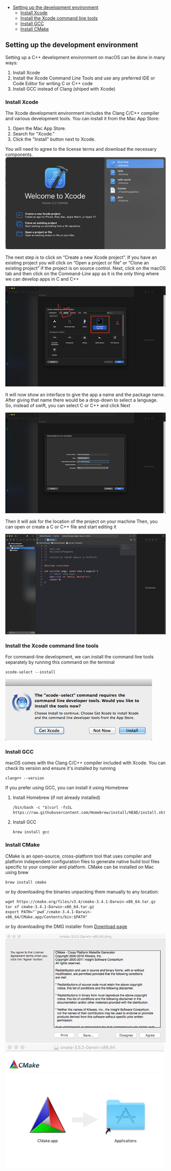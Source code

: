 - [Setting up the development environment](#setting-up-the-development-environment)
  - [Install Xcode](#install-xcode)
  - [Install the  Xcode command line tools](#install-the--xcode-command-line-tools)
  - [Install GCC](#install-gcc)
  - [Install CMake](#install-cmake)

<a name="setting-up-the-development-environment"></a>

## Setting up the development environment

Setting up a C++ development environment on macOS can be done in many ways:

1. Install Xcode
2. Install the Xcode Command Line Tools and use any preferred IDE or Code Editor for writing C or C++ code
3. Install GCC instead of Clang (shiped with Xcode)

<a name="install-xcode"></a>

### Install Xcode

The Xcode development environment includes the Clang C/C++ compiler and various development tools. You can install it from the Mac App Store:

1. Open the Mac App Store.
2. Search for "Xcode."
3. Click the "Install" button next to Xcode.

You will need to agree to the license terms and download the necessary components.
![](screenshots/macOS/xcode_welcome.jpeg)

The next step is to click on “Create a new Xcode project”.
If you have an existing project you will click on “Open a project or file” or “Clone an existing project” if the project is on source control.
Next, click on the macOS tab and then click on the Command-Line app as it is the only thing where we can develop apps in C and C++

![](screenshots/macOS/xcode_create_project.jpeg)

It will now show an interface to give the app a name and the package name. After giving that name there would be a drop-down to select a language. So, instead of swift, you can select C or C++ and click Next

![](screenshots/macOS/xcode_select_language.jpeg)

Then it will ask for the location of the project on your machine
Then, you can open or create a C or C++ file and start editing it

![](screenshots/macOS/xcode_editing_project.jpeg)

<a name="install-the--xcode-command-line-tools"></a>

### Install the  Xcode command line tools

 For command-line development, we can install the command line tools separately by running this command on the terminal

 ```
 xcode-select --install
 ```

 ![](screenshots/macOS/xcode_cli_tools.png)

<a name="install-gcc"></a>

### Install GCC

macOS comes with the Clang C/C++ compiler included with Xcode. You can check its version and ensure it's installed by running

```
clang++ --version
```

If you prefer using GCC, you can install it using Homebrew

1. Install Homebrew (if not already installed)

   ```
   /bin/bash -c "$(curl -fsSL https://raw.githubusercontent.com/Homebrew/install/HEAD/install.sh)"
   ```

2. Install GCC

   ```
   brew install gcc
   ```

<a name="install-cmake"></a>

### Install CMake

CMake is an open-source, cross-platform tool that uses compiler and platform independent configuration files to generate native build tool files specific to your compiler and platform.
CMake can be installed on Mac using brew

```
brew install cmake
```

or by downloading the binaries unpacking them manually to any location:

```
wget https://cmake.org/files/v3.4/cmake-3.4.1-Darwin-x86_64.tar.gz
tar xf cmake-3.4.1-Darwin-x86_64.tar.gz
export PATH="`pwd`/cmake-3.4.1-Darwin-x86_64/CMake.app/Contents/bin:$PATH"
```

or by downloading the DMG installer from <a href="https://cmake.org/download/" target="_blank"> Download page </a>

![](screenshots/macOS/cmake_dmg_installer.png)
![](screenshots/macOS/cmake_app.png)
